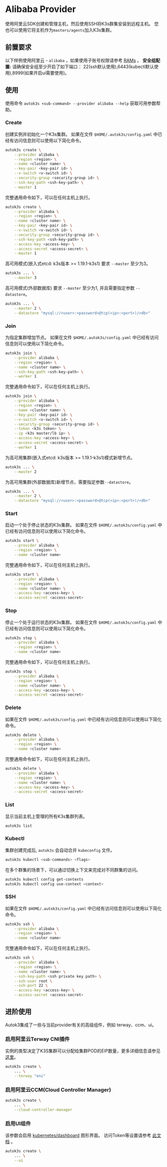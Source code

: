 # Alibaba Provider
使用阿里云SDK创建和管理主机，然后使用SSH将K3s群集安装到远程主机。 您也可以使用它将主机作为`masters/agents`加入K3s集群。

## 前置要求
以下样例使用阿里云 - `alibaba` ，如果使用子账号权限请参考 [RAMs](ram.md) 。
**安全组配置:**
请确保安全组至少开启了如下端口： 22(ssh默认使用),6443(kubectl默认使用),8999(如果开启ui需要使用)。

## 使用
使用命令 `autok3s <sub-command> --provider alibaba --help` 获取可用参数帮助。

### Create
创建实例并初始化一个K3s集群。
如果在文件 `$HOME/.autok3s/config.yaml` 中已经有访问信息则可以使用以下简化命令。
```bash
autok3s create \
    --provider alibaba \
    --region <region> \
    --name <cluster name> \
    --key-pair <key-pair id> \
    --v-switch <v-switch id> \
    --security-group <security-group id> \
    --ssh-key-path <ssh-key-path> \
    --master 1
```

完整通用命令如下，可以在任何主机上执行。
```bash
autok3s create \
    --provider alibaba \
    --region <region> \
    --name <cluster name> \
    --key-pair <key-pair id> \
    --v-switch <v-switch id> \
    --security-group <security-group id> \
    --ssh-key-path <ssh-key-path> \
    --access-key <access-key> \
    --access-secret <access-secret> \
    --master 1
```

高可用模式(嵌入式etcd: k3s版本 >= 1.19.1-k3s1) 要求 `--master` 至少为3。
```bash
autok3s ... \
    --master 3
```

高可用模式(外部数据库) 要求 `--master` 至少为1, 并且需要指定参数 `--datastore`。
```bash
autok3s ... \
    --master 2 \
    --datastore "mysql://<user>:<password>@tcp(<ip>:<port>)/<db>"
```

### Join
为指定集群增加节点。
如果在文件 `$HOME/.autok3s/config.yaml` 中已经有访问信息则可以使用以下简化命令。
```bash
autok3s join \
    --provider alibaba \
    --region <region> \
    --name <cluster name> \
    --ssh-key-path <ssh-key-path> \
    --worker 1
```

完整通用命令如下，可以在任何主机上执行。
```bash
autok3s join \
    --provider alibaba \
    --region <region> \
    --name <cluster name> \
    --key-pair <key-pair id> \
    --v-switch <v-switch id> \
    --security-group <security-group id> \
    --token <k3s token> \
    --ip <k3s master/lb ip> \
    --access-key <access-key> \
    --access-secret <access-secret> \
    --worker 1
```

为高可用集群(嵌入式etcd: k3s版本 >= 1.19.1-k3s1)模式新增节点。
```bash
autok3s ... \
    --master 2
```

为高可用集群(外部数据库)新增节点，需要指定参数`--datastore`。
```bash
autok3s ... \
    --master 2 \
    --datastore "mysql://<user>:<password>@tcp(<ip>:<port>)/<db>"
```

### Start
启动一个处于停止状态的K3s集群。
如果在文件 `$HOME/.autok3s/config.yaml` 中已经有访问信息则可以使用以下简化命令。
```bash
autok3s start \
    --provider alibaba \
    --region <region> \
    --name <cluster name>
```

完整通用命令如下，可以在任何主机上执行。
```bash
autok3s start \
    --provider alibaba \
    --region <region> \
    --name <cluster name> \
    --access-key <access-key> \
    --access-secret <access-secret>
```

### Stop
停止一个处于运行状态的K3s集群。
如果在文件 `$HOME/.autok3s/config.yaml` 中已经有访问信息则可以使用以下简化命令。
```bash
autok3s stop \
    --provider alibaba \
    --region <region> \
    --name <cluster name>
```

完整通用命令如下，可以在任何主机上执行。
```bash
autok3s stop \
    --provider alibaba \
    --region <region> \
    --name <cluster name> \
    --access-key <access-key> \
    --access-secret <access-secret>
```

### Delete
如果在文件 `$HOME/.autok3s/config.yaml` 中已经有访问信息则可以使用以下简化命令。
```bash
autok3s delete \
    --provider alibaba \
    --region <region> \
    --name <cluster name>
```

完整通用命令如下，可以在任何主机上执行。
```bash
autok3s delete \
    --provider alibaba \
    --region <region> \
    --name <cluster name> \
    --access-key <access-key> \
    --access-secret <access-secret>
```

### List
显示当前主机上管理的所有K3s集群列表。
```bash
autok3s list
```

### Kubectl
集群创建完成后, `autok3s` 会自动合并 `kubeconfig` 文件。
```bash
autok3s kubectl <sub-commands> <flags>
```

在多个群集的场景下，可以通过切换上下文来完成对不同群集的访问。
```bash
autok3s kubectl config get-contexts
autok3s kubectl config use-context <context>
```

### SSH
如果在文件 `$HOME/.autok3s/config.yaml` 中已经有访问信息则可以使用以下简化命令。
```bash
autok3s ssh \
    --provider alibaba \
    --region <region> \
    --name <cluster name>
```

完整通用命令如下，可以在任何主机上执行。
```bash
autok3s ssh \
    --provider alibaba \
    --region <region> \
    --name <cluster name> \
    --ssh-key-path <ssh private key path> \
    --ssh-user root \
    --ssh-port 22 \
    --access-key <access-key> \
    --access-secret <access-secret>
```

## 进阶使用
Autok3集成了一些与当前provider有关的高级组件，例如 terway、ccm、ui。

### 启用阿里云Terway CNI插件
实例的类型决定了K3S集群可以分配给集群POD的EIP数量，更多详细信息请参见[这里](https://www.alibabacloud.com/help/zh/doc-detail/97467.htm)。

```bash
autok3s create \
    ... \
    --terway "eni"
```

### 启用阿里云CCM(Cloud Controller Manager)

```bash
autok3s create \
    ... \
    --cloud-controller-manager
```

### 启用UI组件
该参数会启用 [kubernetes/dashboard](https://github.com/kubernetes/dashboard) 图形界面。
访问Token等设置请参考 [此文档](https://github.com/kubernetes/dashboard/blob/master/docs/user/access-control/creating-sample-user.md) 。

```bash
autok3s create \
    ... \
    --ui
```
